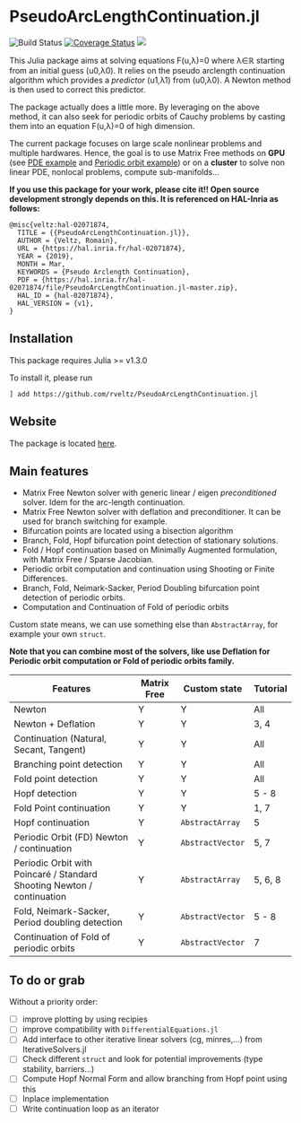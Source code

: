 # PseudoArcLengthContinuation.jl

![Build Status](https://travis-ci.com/rveltz/PseudoArcLengthContinuation.jl.svg?branch=master)
[![Coverage Status](https://coveralls.io/repos/github/rveltz/PseudoArcLengthContinuation.jl/badge.svg?branch=master)](https://coveralls.io/github/rveltz/PseudoArcLengthContinuation.jl?branch=master)
[![](https://img.shields.io/badge/docs-dev-blue.svg)](https://rveltz.github.io/PseudoArcLengthContinuation.jl/dev)

This Julia package aims at solving equations F(u,λ)=0 where λ∈ℝ starting from an initial guess (u0,λ0). It relies on the pseudo arclength continuation algorithm which provides a *predictor* (u1,λ1) from (u0,λ0). A Newton method is then used to correct this predictor.

The package actually does a little more. By leveraging on the above method, it can also seek for periodic orbits of Cauchy problems by casting them into an equation F(u,λ)=0 of high dimension.

The current package focuses on large scale nonlinear problems and multiple hardwares. Hence, the goal is to use Matrix Free methods on **GPU** (see [PDE example](https://rveltz.github.io/PseudoArcLengthContinuation.jl/dev/tutorials2/index.html#The-Swift-Hohenberg-equation-on-the-GPU-1) and [Periodic orbit example](https://rveltz.github.io/PseudoArcLengthContinuation.jl/dev/tutorialsCGL/#Continuation-of-periodic-orbits-on-the-GPU-(Advanced)-1)) or on a **cluster** to solve non linear PDE, nonlocal problems, compute sub-manifolds...

**If you use this package for your work, please cite it!! Open source development strongly depends on this. It is referenced on HAL-Inria as follows:**

```
@misc{veltz:hal-02071874,
  TITLE = {{PseudoArcLengthContinuation.jl}},
  AUTHOR = {Veltz, Romain},
  URL = {https://hal.inria.fr/hal-02071874},
  YEAR = {2019},
  MONTH = Mar,
  KEYWORDS = {Pseudo Arclength Continuation},
  PDF = {https://hal.inria.fr/hal-02071874/file/PseudoArcLengthContinuation.jl-master.zip},
  HAL_ID = {hal-02071874},
  HAL_VERSION = {v1},
}
```

## Installation 

This package requires Julia >= v1.3.0

To install it, please run

`] add https://github.com/rveltz/PseudoArcLengthContinuation.jl`

## Website

The package is located [here](https://github.com/rveltz/PseudoArcLengthContinuation.jl).

## Main features

- Matrix Free Newton solver with generic linear / eigen *preconditioned* solver. Idem for the arc-length continuation.
- Matrix Free Newton solver with deflation and preconditioner. It can be used for branch switching for example.
- Bifurcation points are located using a bisection algorithm
- Branch, Fold, Hopf bifurcation point detection of stationary solutions.
- Fold / Hopf continuation based on Minimally Augmented formulation, with Matrix Free / Sparse Jacobian.
- Periodic orbit computation and continuation using Shooting or Finite Differences.
- Branch, Fold, Neimark-Sacker, Period Doubling bifurcation point detection of periodic orbits.
- Computation and Continuation of Fold of periodic orbits

Custom state means, we can use something else than `AbstractArray`, for example your own `struct`. 

**Note that you can combine most of the solvers, like use Deflation for Periodic orbit computation or Fold of periodic orbits family.**

|Features|Matrix Free|Custom state| Tutorial |
|---|---|---|---|
| Newton | Y | Y | All |
| Newton + Deflation| Y | Y | 3, 4|
| Continuation (Natural, Secant, Tangent) | Y | Y | All |
| Branching point detection | Y | Y | All |
| Fold point detection | Y | Y | All |
| Hopf detection | Y | Y | 5 - 8 |
| Fold Point continuation | Y | Y | 1, 7 |
| Hopf continuation | Y | `AbstractArray` | 5 |
| Periodic Orbit (FD) Newton / continuation | Y | `AbstractVector` | 5, 7 |
| Periodic Orbit with Poincaré / Standard Shooting Newton / continuation | Y | `AbstractArray` |  5, 6, 8 |
| Fold, Neimark-Sacker, Period doubling detection | Y | `AbstractVector` | 5 - 8  |
| Continuation of Fold of periodic orbits | Y | `AbstractVector` | 7 |

## To do or grab
Without a priority order:

- [ ] improve plotting by using recipies
- [ ] improve compatibility with `DifferentialEquations.jl`
- [ ] Add interface to other iterative linear solvers (cg, minres,...) from IterativeSolvers.jl
- [ ] Check different `struct` and look for potential improvements (type stability, barriers...)
- [ ] Compute Hopf Normal Form and allow branching from Hopf point using this
- [ ] Inplace implementation
- [ ] Write continuation loop as an iterator
